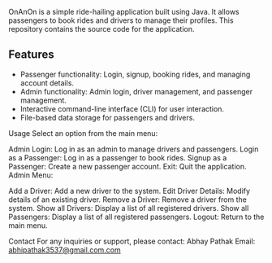 OnAnOn is a simple ride-hailing application built using Java. It allows passengers to book rides and drivers to manage their profiles. This repository contains the source code for the application.

## Features
- Passenger functionality: Login, signup, booking rides, and managing account details.
- Admin functionality: Admin login, driver management, and passenger management.
- Interactive command-line interface (CLI) for user interaction.
- File-based data storage for passengers and drivers.



Usage
Select an option from the main menu:

Admin Login: Log in as an admin to manage drivers and passengers.
Login as a Passenger: Log in as a passenger to book rides.
Signup as a Passenger: Create a new passenger account.
Exit: Quit the application.
Admin Menu:

Add a Driver: Add a new driver to the system.
Edit Driver Details: Modify details of an existing driver.
Remove a Driver: Remove a driver from the system.
Show all Drivers: Display a list of all registered drivers.
Show all Passengers: Display a list of all registered passengers.
Logout: Return to the main menu.



Contact
For any inquiries or support, please contact:
Abhay Pathak
Email: abhipathak3537@gmail.com.com

